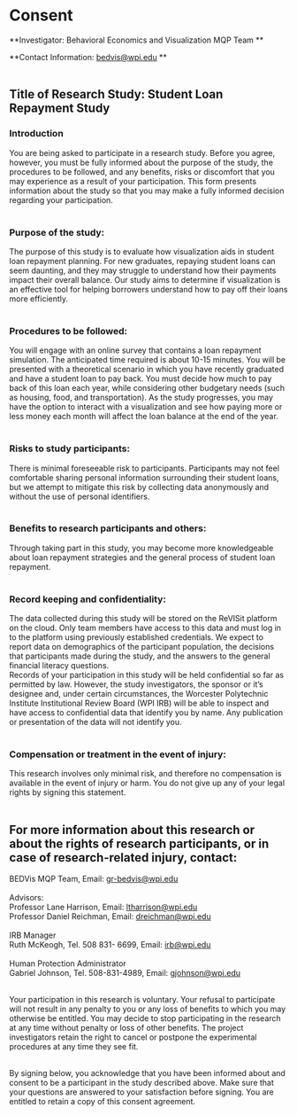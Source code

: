 # Consent

 **Investigator: Behavioral Economics and Visualization MQP Team **

 **Contact Information: bedvis@wpi.edu **
 <br> <br>

## Title of Research Study: Student Loan Repayment Study
### Introduction
You are being asked to participate in a research study. Before you agree, however, you must be
fully informed about the purpose of the study, the procedures to be followed, and any benefits,
risks or discomfort that you may experience as a result of your participation. This form presents
information about the study so that you may make a fully informed decision regarding your
participation. <br> <br>

### Purpose of the study:
The purpose of this study is to evaluate how visualization aids in student loan repayment
planning. For new graduates, repaying student loans can seem daunting, and they may struggle to
understand how their payments impact their overall balance. Our study aims to determine if
visualization is an effective tool for helping borrowers understand how to pay off their loans
more efficiently. <br> <br>

### Procedures to be followed:
You will engage with an online survey that contains a loan repayment simulation. The
anticipated time required is about 10-15 minutes. You will be presented with a theoretical
scenario in which you have recently graduated and have a student loan to pay back. You must
decide how much to pay back of this loan each year, while considering other budgetary needs
(such as housing, food, and transportation). As the study progresses, you may have the option
to interact with a visualization and see how paying more or less money each month will affect
the loan balance at the end of the year. <br> <br>

### Risks to study participants:
There is minimal foreseeable risk to participants. Participants may not feel comfortable sharing
personal information surrounding their student loans, but we attempt to mitigate this risk by
collecting data anonymously and without the use of personal identifiers. <br> <br>

### Benefits to research participants and others:
Through taking part in this study, you may become more knowledgeable about loan repayment
strategies and the general process of student loan repayment. <br> <br>

### Record keeping and confidentiality:
The data collected during this study will be stored on the ReVISit platform on the cloud. Only
team members have access to this data and must log in to the platform using previously
established credentials. We expect to report data on demographics of the participant population,
the decisions that participants made during the study, and the answers to the general
financial literacy questions. <br>
Records of your participation in this study will be held confidential so far as permitted by law.
However, the study investigators, the sponsor or it’s designee and, under certain circumstances,
the Worcester Polytechnic Institute Institutional Review Board (WPI IRB) will be able to inspect
and have access to confidential data that identify you by name. Any publication or presentation
of the data will not identify you. <br> <br>

### Compensation or treatment in the event of injury:
This research involves only minimal risk, and therefore no compensation is available in the event
of injury or harm. You do not give up any of your legal rights by signing this statement. <br> <br>

## For more information about this research or about the rights of research participants, or in case of research-related injury, contact:
BEDVis MQP Team, Email: gr-bedvis@wpi.edu <br> <br>
Advisors: <br>
Professor Lane Harrison, Email: ltharrison@wpi.edu <br>
Professor Daniel Reichman, Email: dreichman@wpi.edu<br> <br>
IRB Manager<br>
Ruth McKeogh, Tel. 508 831- 6699, Email: irb@wpi.edu<br> <br>
Human Protection Administrator<br>
Gabriel Johnson, Tel. 508-831-4989, Email: gjohnson@wpi.edu<br> <br>

Your participation in this research is voluntary. Your refusal to participate will not result in any
penalty to you or any loss of benefits to which you may otherwise be entitled. You may decide to
stop participating in the research at any time without penalty or loss of other benefits. The
project investigators retain the right to cancel or postpone the experimental procedures at any
time they see fit. <br> <br>

By signing below, you acknowledge that you have been informed about and consent to be a
participant in the study described above. Make sure that your questions are answered to your
satisfaction before signing. You are entitled to retain a copy of this consent agreement. <br> <br>


 
